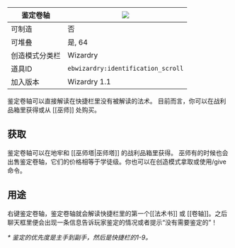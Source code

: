 | 鉴定卷轴 |![](https://github.com/Electroblob77/Wizardry/blob/1.12.2/src/main/resources/assets/ebwizardry/textures/items/identification_scroll.png)|
|---|---|
| 可制造 | 否 |
| 可堆叠 | 是, 64 |
| 创造模式分类栏 | Wizardry |
| 道具ID | `ebwizardry:identification_scroll` |
| 加入版本 | Wizardry 1.1 |

鉴定卷轴可以直接解读在快捷栏里没有被解读的法术。 目前而言，你可以在战利品箱里获得或从 [[巫师]] 处购买。

## 获取
鉴定卷轴可以在地牢和 [[巫师塔|巫师塔]] 的战利品箱里获得。 巫师有的时候也会出售鉴定卷轴，它们的价格相等于学徒级。你也可以在创造模式拿取或使用/give 命令。

## 用途
右键鉴定卷轴，鉴定卷轴就会解读快捷栏里的第一个[[法术书]] 或 [[卷轴]]。之后聊天框里便会出现一条信息告诉玩家鉴定的情况或者提示“没有需要鉴定的”！

_* 鉴定的优先度是主手到副手，然后是快捷栏的1-9。_
